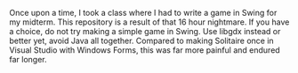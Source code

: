 Once upon a time, I took a class where I had to write a game in Swing for my midterm. This repository is a result of that 16 hour nightmare.
If you have a choice, do not try making a simple game in Swing. Use libgdx instead or better yet, avoid Java all together. Compared to making Solitaire once 
in Visual Studio with Windows Forms, this was far more painful and endured far longer.